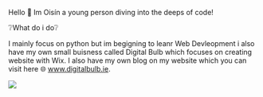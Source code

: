Hello 👋
Im Oisín a young person diving into the deeps of code!

❔What do i do❔

I mainly focus on python but im begigning to leanr Web Devleopment i also have my own small buisness called Digital Bulb which focuses on creating website with Wix. I also have my own blog on my website which you can visit here 🌐 www.digitalbulb.ie.

![](https://img.shields.io/badge/<WORD_ON_LEFT>-<WORD_ON_RIGHT>-informational?style=flat&logo=<LOGO_NAME>&logoColor=white&color=2bbc8a)
